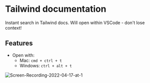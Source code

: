 
# Tailwind documentation

Instant search in Tailwind docs. Will open within VSCode - don't lose context!


## Features
- Open with:
    - Mac: `cmd + ctrl + t`
    - Windows:  `ctrl + alt + t`

![Screen-Recording-2022-04-17-at-1](https://user-images.githubusercontent.com/11172530/163715040-9ed0ca02-34d0-4491-83bc-54d5452a2f8c.gif)
